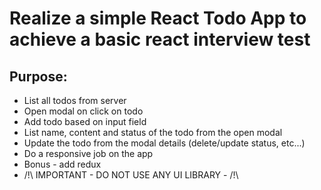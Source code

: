 # Realize a simple React Todo App to achieve a basic react interview test

## Purpose:

* List all todos from server
* Open modal on click on todo
* Add todo based on input field
* List name, content and status of the todo from the open modal
* Update the todo from the modal details (delete/update status, etc...)
* Do a responsive job on the app
* Bonus - add redux
* /!\ IMPORTANT - DO NOT USE ANY UI LIBRARY - /!\
